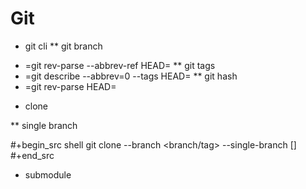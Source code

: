 # Git


* git cli
** git branch
+ =git rev-parse --abbrev-ref HEAD=
** git tags
+ =git describe --abbrev=0 --tags HEAD=
** git hash
+ =git rev-parse HEAD=

* clone

** single branch

#+begin_src shell
git clone <url> --branch <branch/tag> --single-branch [<folder>]
#+end_src

* submodule


